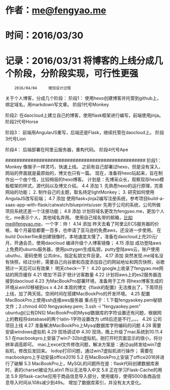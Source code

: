 # 作者：me@fengyao.me
# 时间：2016/03/30
# 记录：2016/03/31     将博客的上线分成几个阶段，分阶段实现，可行性更强
        2016/04/04     增加设计过程

关于个人博客，分成几个阶段：
阶段1：
    使用hexo创建博客并托管到github上，绑定域名，用markdown写文章。
    阶段1代号Monkey

阶段2: 
    在daocloud上建立自己的博客，使用flask框架进行编写，前端使用jinja。
    阶段2代号Horse

阶段3：
    前端用AngularJS重写，后端还是Flask，继续托管在daocloud上。
    阶段3代号Lion

阶段4：
    后端部署在阿里云服务器，重构代码。
    阶段4代号Ape


##################################################
阶段1：Monkey 像猴子一样灵巧，快速上线。
    之前有自己部署过hexo，但是没有深入，网站的界面就是最原始的，博文也只有一篇。
    现在，准备将hexo玩起来，旨在制作出一个由个性，比较绚丽的hexo博客。
    计划是：先博采众长，观察现存hexo模板框架的样式，源代码以及博文介绍。
    4.4 添加
    1. 先熟悉hexo的运行原理，完善网站的功能；
    2. 制作自己的主题，取名待定lightMonkey；
    3. 研究如何使用AngulaJS改写前端；
    4.7 添加
    使用flask+jinja2编写注册系统，参考项目build-a-saas-app-with-flask/catwatch/blueprints/user
    先用于公司的系统，公司所做项目系统还差一个注册功能；
    4.8 添加
    计划将域名更改为fengyao.me，更加个人化，me表示个人，其他域名弃用。
    使用自己域名带的邮箱，比如me@fengyao.me，一个字：帅！
    4.14 添加
    昨天去看了阿里云ECS服务器的价格，每个月最低都要一百多，也申请了亚马逊的免费aws，还没进一步使用。
    在build Dockerfile来创建镜像时，本地速度太慢了，准备在daocloud上充20元/月，开通会员，使用daocloud
    编译升级个人博客镜像；
    4.15 添加
    成功登陆aws上免费的ubuntu服务器，使用puttygen生成私钥，putty登陆aws云，账户使用ubuthu，密码使用
    公共dns，指定私钥文件目录。
    4.17 添加
    突然发现.me域名没有快照，经过分析，需要自己向谷歌和百度添加自己的网站地址和网页快照，谷歌预计一天后可以有效果！
    明天check一下！
    4.20 
    google上收录了fengyao.me网站的网页缓存
    4.21
    增加‘不蒜子’统计访客数量
    4.22
    计划将aws上的es2服务器连接到daocloud
	4.23
	为MacBookPro部署环境，准备用于工作
    将hexo博客生成的环境从win10移植到os x
    4.24
    本周的博文《flask的配置》无法推出了，下周项目上线，加了两天班。空闲时间在搭建MacBookPro的开发环境。
    4.25
    配置MacBookPro上使用ssh连接aws服务器
    重点在于：1.下载fengyaokey.pem秘钥文件；2.chmod 400 fengyaokey.pem; 3.ssh -i "fengyaokey.pem" ubuntu@[公有DNS]
    MacBookPro的Mysql数据库的字符设置还有问题，根据网上的教程将database的两个latin-1字符设置改为
    utf8后还是不行,。。。
    4.26
    公司项目上线
    4.27
    准备解决MacBookPro上Mysql数据库字符编码的问题
	4.28
	需要安装windows虚拟机
    4.29
    现场调试中
    4.30
    现场，晚上升级了mac系统到10.11.4
    5.1
    在macbookpro上安装了win7-32bit虚拟机，刚打开时页面显示的很小，将分辨率调高即可。
    mac上excel文件修改问题，解决方案是：通过qq转发给win7虚拟机，修改后发回来。
    lodop打印问题，通过win7虚拟机进行操作；
    需要在macbookpro上手动安装office2016
    5.2
    在MacBookPro上安装了office2016并进行了破解
    5.3
    MacBookPro上，MySQL的问题所在是：flask代码创建数据库表时，表的charset被设为Latin1
    所以无法导入中文
    5.8
    正在学习Flask-Cache的用法
    5.9
    将flask-cache应用于商品信息导入部分，使用缓存，使得5000各商品信息导入时间从108s减少到49s。
    增加了数据库索引，并没有太大变化。
    
